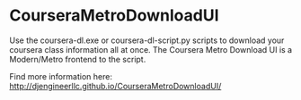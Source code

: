 CourseraMetroDownloadUI
=======================

Use the coursera-dl.exe or coursera-dl-script.py scripts to download your coursera class information all at once.  The Coursera Metro Download UI is a Modern/Metro frontend to the script.

Find more information here: <a href="http://djengineerllc.github.io/CourseraMetroDownloadUI/">http://djengineerllc.github.io/CourseraMetroDownloadUI/</a>
